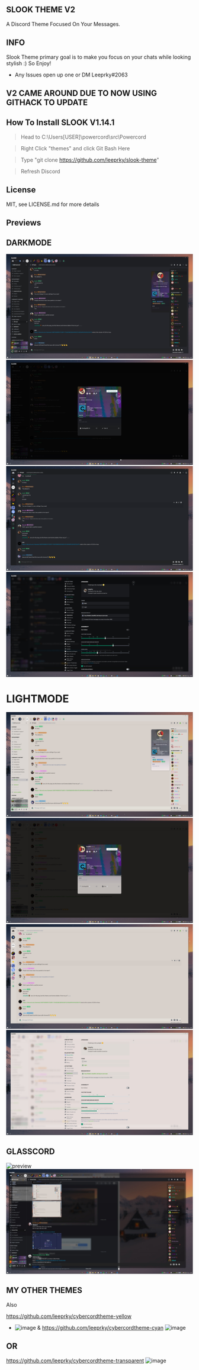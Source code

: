 ## SLOOK THEME V2
A Discord Theme Focused On Your Messages.

## INFO

Slook Theme primary goal is to make you focus on your chats while looking stylish :)
So Enjoy!
- Any Issues open up one or DM Leeprky#2063

## V2 CAME AROUND DUE TO NOW USING GITHACK TO UPDATE

## How To Install SLOOK V1.14.1

> Head to C:\Users\[USER]\powercord\src\Powercord

> Right Click "themes" and click Git Bash Here

> Type "git clone https://github.com/leeprky/slook-theme"

> Refresh Discord

## License

MIT, see LICENSE.md for more details

## Previews

## DARKMODE
![preview](./previews/dark1.jpg)
![preview](./previews/dark2.jpg)
![preview](./previews/dark3.png)
![preview](./previews/dark4.jpg)
# LIGHTMODE
![preview](./previews/light1.jpg)
![preview](./previews/light2.jpg)
![preview](./previews/light3.png)
![preview](./previews/light4.jpg)
## GLASSCORD
![preview](./previews/glasscord1.png)
![preview](./previews/glasscord2.jpg)

## MY OTHER THEMES

Also 

https://github.com/leeprky/cybercordtheme-yellow
- ![image](https://user-images.githubusercontent.com/71296232/112064691-47557600-8b5b-11eb-95ad-ada1f0e7f413.png)
&
https://github.com/leeprky/cybercordtheme-cyan
![image](https://user-images.githubusercontent.com/71296232/112064701-4c1a2a00-8b5b-11eb-92d2-2e36a48d4f59.png)

## OR
https://github.com/leeprky/cybercordtheme-transparent
![image](https://user-images.githubusercontent.com/71296232/112064718-54726500-8b5b-11eb-8c79-7e960458a152.png)

